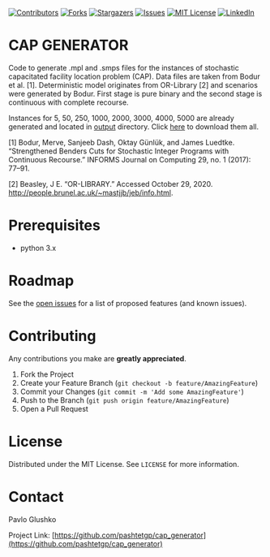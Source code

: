[![Contributors][contributors-shield]][contributors-url]
[![Forks][forks-shield]][forks-url]
[![Stargazers][stars-shield]][stars-url]
[![Issues][issues-shield]][issues-url]
[![MIT License][license-shield]][license-url]
[![LinkedIn][linkedin-shield]][linkedin-url]

# CAP GENERATOR

Code to generate .mpl and .smps files for the instances of stochastic capacitated facility location problem (CAP).
Data files are taken from Bodur et al. [1]. Deterministic model originates from OR-Library [2] and scenarios
were generated by Bodur. First stage is pure binary and the second stage is continuous with complete recourse.

Instances for 5, 50, 250, 1000, 2000, 3000, 4000, 5000 are already generated and
located in [output](https://github.com/pashtetGP/cap_generator/tree/master/output) directory. 
Click [here](https://github.com/pashtetgp/cap_generator/releases/latest/download/asset-name.zip) to download them all.

[1] Bodur, Merve, Sanjeeb Dash, Oktay Günlük, and James Luedtke. “Strengthened Benders Cuts for Stochastic Integer Programs with Continuous Recourse.” INFORMS Journal on Computing 29, no. 1 (2017): 77–91.

[2] Beasley, J E. “OR-LIBRARY.” Accessed October 29, 2020. http://people.brunel.ac.uk/~mastjjb/jeb/info.html.

# Prerequisites
* python 3.x

<!-- ROADMAP -->
# Roadmap

See the [open issues](https://github.com/pashtetgp/optconvert/issues) for a list of proposed features (and known issues).

<!-- CONTRIBUTING -->
# Contributing

Any contributions you make are **greatly appreciated**.

1. Fork the Project
2. Create your Feature Branch (`git checkout -b feature/AmazingFeature`)
3. Commit your Changes (`git commit -m 'Add some AmazingFeature'`)
4. Push to the Branch (`git push origin feature/AmazingFeature`)
5. Open a Pull Request

<!-- LICENSE -->
# License

Distributed under the MIT License. See `LICENSE` for more information.

<!-- CONTACT -->
# Contact

Pavlo Glushko

Project Link: [https://github.com/pashtetgp/cap_generator](https://github.com/pashtetgp/cap_generator)

<!-- MARKDOWN LINKS & IMAGES -->
<!-- https://www.markdownguide.org/basic-syntax/#reference-style-links -->
[contributors-shield]: https://img.shields.io/github/contributors/pashtetgp/optconvert.svg?style=flat-square
[contributors-url]: https://github.com/pashtetgp/optconvert/graphs/contributors
[forks-shield]: https://img.shields.io/github/forks/pashtetgp/optconvert.svg?style=flat-square
[forks-url]: https://github.com/pashtetgp/optconvert/network/members
[stars-shield]: https://img.shields.io/github/stars/pashtetgp/optconvert.svg?style=flat-square
[stars-url]: https://github.com/pashtetgp/optconvert/stargazers
[issues-shield]: https://img.shields.io/github/issues/pashtetgp/optconvert.svg?style=flat-square
[issues-url]: https://github.com/pashtetgp/optconvert/issues
[license-shield]: https://img.shields.io/github/license/pashtetgp/optconvert.svg?style=flat-square
[license-url]: https://github.com/pashtetgp/optconvert/blob/master/LICENSE.txt
[linkedin-shield]: https://img.shields.io/badge/-LinkedIn-black.svg?style=flat-square&logo=linkedin&colorB=555
[linkedin-url]: https://linkedin.com/in/pavloglushko